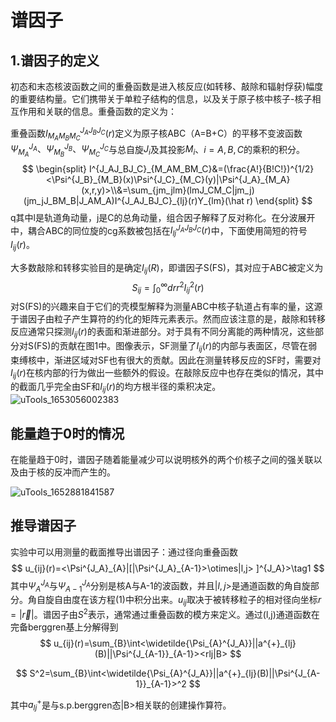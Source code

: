# 谱因子

## 1.谱因子的定义

初态和末态核波函数之间的重叠函数是进入核反应(如转移、敲除和辐射俘获)幅度的重要结构量。它们携带关于单粒子结构的信息，以及关于原子核中核子-核子相互作用和关联的信息。重叠函数的定义为：

重叠函数$I^{J_AJ_BJ_C}_{M_AM_BM_C}(r)$定义为原子核ABC（A=B+C）的平移不变波函数$\Psi^{J_A}_{M_A}、\Psi^{J_B}_{M_B}、\Psi^{J_C}_{M_C}$与总自旋$J_i$及其投影$M_i$、$i=A,B,C$的乘积的积分。
$$
\begin{split}
I^{J_AJ_BJ_C}_{M_AM_BM_C}&=(\frac{A!}{B!C!})^{1/2}<\Psi^{J_B}_{M_B}(x)\Psi^{J_C}_{M_C}(y)|\Psi^{J_A}_{M_A}(x,r,y)>\\&=\sum_{jm_jlm}(lmJ_CM_C|jm_j)(jm_jJ_BM_B|J_AM_A)I^{J_AJ_BJ_C}_{lj}(r)Y_{lm}(\hat r)
\end{split}
$$
q其中l是轨道角动量，j是C的总角动量，组合因子解释了反对称化。在分波展开中，耦合ABC的同位旋的cg系数被包括在$I^{J_AJ_BJ_C}_{lj}(r)$中，下面使用简短的符号$I_{ij}(r)$。

大多数敲除和转移实验目的是确定$I_{ij}(R)$，即谱因子S(FS)，其对应于ABC被定义为
$$
S_{ij}=\int^{\infty}_{0}drr^2I_{ij}^{2}(r)
$$
对S(FS)的兴趣来自于它们的壳模型解释为测量ABC中核子轨道占有率的量，这源于谱因子由粒子产生算符的约化的矩阵元素表示。然而应该注意的是，敲除和转移反应通常只探测$I_{ij}(r)$的表面和渐进部分。对于具有不同分离能的两种情况，这些部分对S(FS)的贡献在图1中。图像表示，SF测量了$I_{ij}(r)$的内部与表面区，尽管在弱束缚核中，渐进区域对SF也有很大的贡献。因此在测量转移反应的SF时，需要对$I_{ij}(r)$在核内部的行为做出一些额外的假设。在敲除反应中也存在类似的情况，其中的截面几乎完全由SF和$I_{ij}(r)$的均方根半径的乘积决定。![uTools_1653056002383](D:\zhuhaofan\Documents\uTools_1653056002383.png)

## 能量趋于0时的情况

在能量趋于0时，谱因子随着能量减少可以说明核外的两个价核子之间的强关联以及由于核的反冲而产生的。

![uTools_1652881841587](D:\zhuhaofan\Documents\uTools_1652881841587.png)

## 推导谱因子

实验中可以用测量的截面推导出谱因子：通过径向重叠函数
$$
u_{ij}(r)=<\Psi^{J_A}_{A}|[|\Psi^{J_A}_{A-1}>\otimes|l,j> ]^{J_A}>\tag1
$$
其中$\Psi^{J_A}_{A}$与$\Psi^{J_A}_{A-1}$分别是核A与A-1的波函数，并且$|l,j>$是通道函数的角自旋部分。角自旋自由度在该方程(1)中积分出来。$u_{ij}$取决于被转移粒子的相对径向坐标$r=|\vec{r}|$。谱因子由$S^2$表示，通常通过重叠函数的模方来定义。通过(l,j)通道函数在完备berggren基上分解得到
$$
u_{ij}(r)=\sum_{B}\int<\widetilde{\Psi_{A}^{J_A}}||a^{+}_{lj}(B)||\Psi^{J_{A-1}}_{A-1}><rlj|B>
$$

$$
S^2=\sum_{B}\int<\widetilde{\Psi_{A}^{J_A}}||a^{+}_{lj}(B)||\Psi^{J_{A-1}}_{A-1}>^2
$$

其中$a_{lj}^{+}$是与s.p.berggren态|B>相关联的创建操作算符。